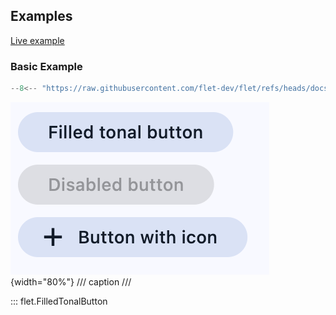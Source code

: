 ## Examples

[Live example](https://flet-controls-gallery.fly.dev/buttons/filledtonalbutton)

### Basic Example

```python
--8<-- "https://raw.githubusercontent.com/flet-dev/flet/refs/heads/docs/sdk/python/examples/python/controls/filled-tonal-button/basic.py"
```

![basic](https://raw.githubusercontent.com/flet-dev/flet/docs/sdk/python/examples/python/controls/filled-tonal-button/media/basic.png){width="80%"}
/// caption
///

::: flet.FilledTonalButton
